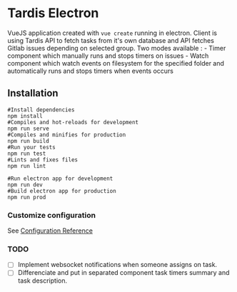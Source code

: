 # Tardis Electron

VueJS application created with `vue create` running in electron.
Client is using Tardis API to fetch tasks from it's own database and API fetches Gitlab issues depending on selected group.
Two modes available :
    - Timer component which manually runs and stops timers on issues
    - Watch component which watch events on filesystem for the specified folder and automatically runs and stops timers when events occurs  


## Installation
```
#Install dependencies
npm install
#Compiles and hot-reloads for development
npm run serve
#Compiles and minifies for production
npm run build
#Run your tests
npm run test
#Lints and fixes files
npm run lint

#Run electron app for development
npm run dev
#Build electron app for production
npm run prod
```
### Customize configuration
See [Configuration Reference](https://cli.vuejs.org/config/)

### TODO
- [ ] Implement websocket notifications when someone assigns on task.
- [ ] Differenciate and put in separated component task timers summary and task description.
